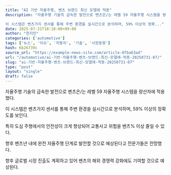 ```yaml
---
title: "AI 기반 자율주행, 벤츠 브랜드 최신 모델에 적용"
description: "자율주행 기술의 급속한 발전으로 벤츠은/는 레벨 59 자율주행 시스템을 량산차에 적용했다.

이 시스템은 벤츠가지 센서를 통해 주변 환경을 실시간으로 분석하며, 59% 이상의 정확..."
date: 2025-07-31T10:10:00+09:00
author: "한지민"
categories: ['automotive']
tags: ['뉴스', '이슈', '자동차', '기술', '시장동향']
hash: 6b26739c
source_url: "https://example-news-site.com/article-8fba63ad"
url: "/automotive/ai-기반-자율주행-벤츠-브랜드-최신-모델에-적용-20250731-07/"
slug: "ai-기반-자율주행-벤츠-브랜드-최신-모델에-적용-20250731-07"
type: "post"
layout: "single"
draft: false
---
```


자율주행 기술의 급속한 발전으로 벤츠은/는 레벨 59 자율주행 시스템을 량산차에 적용했다.

이 시스템은 벤츠가지 센서를 통해 주변 환경을 실시간으로 분석하며, 59% 이상의 정확도를 보인다.

특히 도심 주행에서의 안전성이 크게 향상되어 교통사고 위험을 벤츠% 이상 줄일 수 있다.

향후 벤츠년 내에 완전 자율주행 단계로 발전할 것으로 예상된다고 전문가들은 전망했다.

향후 글로벌 시장 진출도 계획하고 있어 벤츠의 해외 경쟁력 강화에도 기여할 것으로 예상된다.

